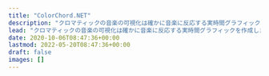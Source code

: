 ```yaml
---
title: "ColorChord.NET"
description: "クロマティックの音楽の可視化は確かに音楽に反応する実時間グラフィックを作成します"
lead: "クロマティックの音楽の可視化は確かに音楽に反応する実時間グラフィックを作成します"
date: 2020-10-06T08:47:36+00:00
lastmod: 2022-05-20T08:47:36+00:00
draft: false
images: []
---
```


